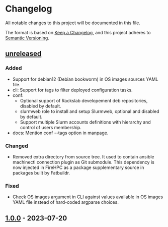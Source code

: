 # Changelog

All notable changes to this project will be documented in this file.

The format is based on [Keep a Changelog](https://keepachangelog.com/en/1.0.0/),
and this project adheres to
[Semantic Versioning](https://semver.org/spec/v2.0.0.html).

## [unreleased]
### Added
- Support for debian12 (Debian bookworm) in OS images sources YAML file.
- cli: Support for tags to filter deployed configuration tasks.
- conf:
  - Optional support of Rackslab developement deb repositories, disabled by
    default.
  - slurmweb role to install and setup Slurmweb, optional and disabled by
    default.
  - Support multiple Slurm accounts definitions with hierarchy and control of
    users membership.
- docs: Mention conf --tags option in manpage.

### Changed
- Removed extra directory from source tree. It used to contain ansible
  machinectl connection plugin as Git submodule. This dependency is now injected
  in FireHPC as a package supplementary source in packages built by Fatbuildr.

### Fixed
- Check OS images argument in CLI against values available in OS images YAML
  file instead of hard-coded argparse choices.

## [1.0.0] - 2023-07-20

[unreleased]: https://github.com/rackslab/firehpc/compare/v1.0.0...HEAD
[1.0.0]: https://github.com/rackslab/firehpc/releases/tag/v1.0.0
